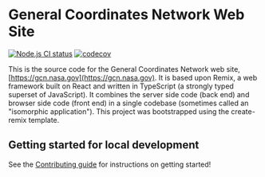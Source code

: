 # General Coordinates Network Web Site

[![Node.js CI status](https://github.com/nasa-gcn/gcn.nasa.gov/workflows/Node.js%20CI/badge.svg)](https://github.com/nasa-gcn/gcn.nasa.gov/actions)
[![codecov](https://codecov.io/gh/nasa-gcn/gcn.nasa.gov/branch/main/graph/badge.svg?token=qBUHelfQxL)](https://codecov.io/gh/nasa-gcn/gcn.nasa.gov)

This is the source code for the General Coordinates Network web site, [https://gcn.nasa.gov](https://gcn.nasa.gov). It is based upon Remix, a web framework built on React and written in TypeScript (a strongly typed superset of JavaScript). It combines the server side code (back end) and browser side code (front end) in a single codebase (sometimes called an "isomorphic application"). This project was bootstrapped using the create-remix template.

## Getting started for local development

See the [Contributing guide](https://gcn.nasa.gov/docs/contributing) for instructions on getting started!
